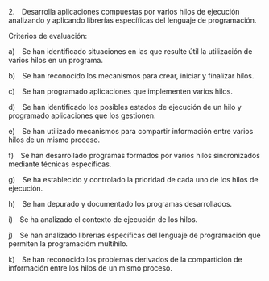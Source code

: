 2. Desarrolla aplicaciones compuestas por varios hilos de ejecución analizando y aplicando librerías específicas del lenguaje de programación.

Criterios de evaluación:

a) Se han identificado situaciones en las que resulte útil la utilización de varios hilos en un programa.

b) Se han reconocido los mecanismos para crear, iniciar y finalizar hilos.

c) Se han programado aplicaciones que implementen varios hilos.

d) Se han identificado los posibles estados de ejecución de un hilo y programado aplicaciones que los gestionen.

e) Se han utilizado mecanismos para compartir información entre varios hilos de un mismo proceso.

f) Se han desarrollado programas formados por varios hilos sincronizados mediante técnicas específicas.

g) Se ha establecido y controlado la prioridad de cada uno de los hilos de ejecución.

h) Se han depurado y documentado los programas desarrollados.

i) Se ha analizado el contexto de ejecución de los hilos.

j) Se han analizado librerías específicas del lenguaje de programación que permiten la programacióm multihilo.

k) Se han reconocido los problemas derivados de la compartición de información entre los hilos de un mismo proceso.
